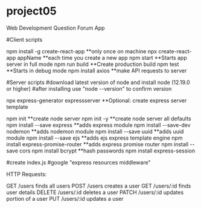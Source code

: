 # project05
Web Development Question Forum App

#Client scripts

npm install -g create-react-app   **only once on machine
npx create-react-app appName      **each time you create a new app
npm start                         **Starts app server in full mode
npm run build                     **Create production build
npm test                          **Starts in debug mode
npm install axios                 **make API requests to server

#Server scripts
#download latest version of node and install node (12.19.0 or higher)
#after installing use "node --version" to confirm version

npx express-generator expressserver   **Optional: create express server template

npm init                          **create node server
npm init -y                       **create node server all defaults
npm install --save express        **adds express module
npm install --save-dev nodemon    **adds nodemon module
npm install --save uuid           **adds uuid module
npm install --save ejs            **adds ejs express template engine
npm install express-promise-router   **adds express promise router
npm install --save cors
npm install bcrypt                **hash passwords
npm install express-session

#create index.js
#google "express resources middleware"


HTTP Requests:

GET  /users         finds all users
POST /users         creates a user
GET  /users/:id     finds user details
DELETE /users/:id   deletes a user
PATCH /users/:id    updates portion of a user
PUT /users/:id      updates a user

